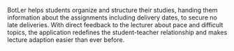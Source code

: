 BotLer helps students organize and structure their studies, handing them information about the assignments including delivery dates, to secure no late deliveries. With direct feedback to the lecturer about pace and difficult topics, the application redefines the student-teacher relationship and makes lecture adaption easier than ever before.
